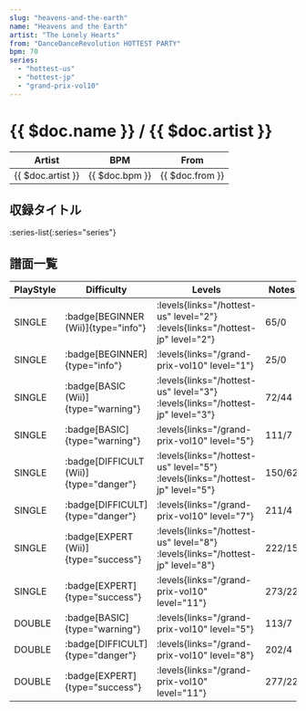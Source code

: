 ```yaml
---
slug: "heavens-and-the-earth"
name: "Heavens and the Earth"
artist: "The Lonely Hearts"
from: "DanceDanceRevolution HOTTEST PARTY"
bpm: 70
series:
  - "hottest-us"
  - "hottest-jp"
  - "grand-prix-vol10"
---
```


# {{ $doc.name }} / {{ $doc.artist }}

|Artist|BPM|From|
|------|---|----|
|{{ $doc.artist }}|{{ $doc.bpm }}|{{ $doc.from }}|

## 収録タイトル

:series-list{:series="series"}

## 譜面一覧

|PlayStyle|Difficulty|Levels|Notes|Movie|
|---------|----------|------|-----|-----|
|SINGLE| :badge[BEGINNER (Wii)]{type="info"}| :levels{links="/hottest-us" level="2"} :levels{links="/hottest-jp" level="2"}|65/0||
|SINGLE| :badge[BEGINNER]{type="info"}| :levels{links="/grand-prix-vol10" level="1"}|25/0||
|SINGLE| :badge[BASIC (Wii)]{type="warning"}| :levels{links="/hottest-us" level="3"} :levels{links="/hottest-jp" level="3"}|72/44||
|SINGLE| :badge[BASIC]{type="warning"}| :levels{links="/grand-prix-vol10" level="5"}|111/7||
|SINGLE| :badge[DIFFICULT (Wii)]{type="danger"}| :levels{links="/hottest-us" level="5"} :levels{links="/hottest-jp" level="5"}|150/62||
|SINGLE| :badge[DIFFICULT]{type="danger"}| :levels{links="/grand-prix-vol10" level="7"}|211/4||
|SINGLE| :badge[EXPERT (Wii)]{type="success"}| :levels{links="/hottest-us" level="8"} :levels{links="/hottest-jp" level="8"}|222/15||
|SINGLE| :badge[EXPERT]{type="success"}| :levels{links="/grand-prix-vol10" level="11"}|273/22||
|DOUBLE| :badge[BASIC]{type="warning"}| :levels{links="/grand-prix-vol10" level="5"}|113/7||
|DOUBLE| :badge[DIFFICULT]{type="danger"}| :levels{links="/grand-prix-vol10" level="8"}|202/4||
|DOUBLE| :badge[EXPERT]{type="success"}| :levels{links="/grand-prix-vol10" level="11"}|277/22||
